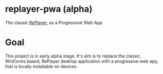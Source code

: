 # replayer-pwa (alpha)

The classic [RePlayer](https://github.com/suterma/replayer), as a Progressive Web App

# Goal

This project is in early alpha stage. It's aim is to replace the classic, WinForms based, RePlayer desktop application with a progressive web app, that is locally installable on devices.
